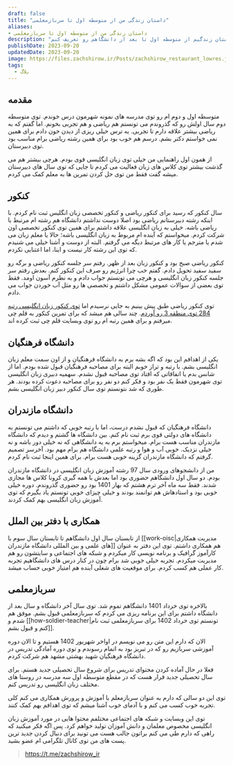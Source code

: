 ```yaml
---
draft: false
title: "داستان زندگی من از متوسطه اول تا سربازمعلمی"
aliases: 
- داستان زندگی من از متوسطه اول تا سربازمعلمی
description: "سلام، من زکریا شیرمحمدلی هستم و توی این پست میخوام داستان زندگیم از متوسطه اول تا بعد از دانشگاهم رو تعریف کنم."
publishDate: 2023-09-20
updatedDate: 2023-09-20
image: https://files.zachshirow.ir/Posts/zachshirow_restaurant_lowres.jpg
tags:
  - بلاگ
---
```



## مقدمه

متوسطه اول و دوم ام رو توی مدرسه های نمونه شهرمون درس خوندم. توی متوسطه دوم سال اولش رو که گذروندم می تونستم هم ریاضی و هم تجربی بخونم. اما گفتم که به ریاضی بیشتر علاقه دارم تا تجربی. یه ترس خیلی ریزی از دیدن خون دادم برای همین نمی خواستم دکتر بشم. درسم هم خوب بود برای همین رشته ریاضی برام مناسب بود توی دبیرستان. 

از همون اول راهنمایی من خیلی توی زبان انگلیسی قوی بودم. هرچی بیشتر هم می گذشت بیشتر توی کلاس های زبان فعالیت می کردم تا جایی که توی سال های دبیرستان میشه گفت فقط من توی حل کردن تمرین ها به معلم کمک می کردم. 

## کنکور

سال کنکور که رسید برای کنکور ریاضی و کنکور تخصصی زبان انگلیس ثبت نام کردم. با اینکه رشته دبیرستانم ریاضی بود اصلا دوست نداشتم دانشگاه هم رشته ام مرتبط با ریاضی باشه. خیلی به زبان انگلیسی علاقه داشتم برای همین توی کنکور تخصصی اون شرکت کردم. میخواستم که آینده ام مربوط به زبان انگلیسی باشه؛ حالا یا معلم زبان می شدم یا مترجم یا کار های مرتبط دیگه می گرفتم. البته از دوست و آشنا خیلی می شنیدم که توی این رشته کار نیست و اینا، اما اعتنایی نکردم. 

کنکور ریاضی صبح بود و کنکور زبان بعد از ظهر. رفتم سر جلسه کنکور ریاضی و برگه رو سفید سفید تحویل دادم. گفتم خب چرا انرژیم رو صرف این کنکور کنم. بعدش رفتم سر جلسه کنکور زبان انگلیسی و هرچی می تونستم جواب دادم و به نظرم آسون اومد. فقط توی بعضی از سوالات عمومی مشکل داشتم و تخصصی ها رو مثل آب خوردن جواب می دادم.

توی کنکور ریاضی طبق پیش بینیم به جایی نرسیدم اما [توی کنکور زبان انگلیسی رتبه 284 توی منطقه 3 رو آوردم](https://www.kanoon.ir/Public/StudentProfile/954890663). چند سالی هم میشد که برای تمرین کنکور به قلم چی میرفتم و برای همین رتبه ام رو توی وبسایت قلم چی ثبت کرده اند. 

## دانشگاه فرهنگیان

یکی از اهدافم این بود که اگه بشه برم به دانشگاه فرهنگیان و از اون سمت معلم زبان انگلیسی بشم. با رتبه و تراز خوبم البته برای مصاحبه فرهنگیان قبول شده بودم. اما از شانس بدم یا اتفاقاتی که افتاد توی مصاحبه قبول نشدم. سهمیه دبیری زبان انگلیسی توی شهرمون فقط یک نفر بود و فکر کنم دو نفر رو برای مصاحبه دعوت کرده بودند. هر طوری که شد نتونستم توی سال کنکور دبیر زبان انگلیسی بشم. 

## دانشگاه مازندران

دانشگاه فرهنگیان که قبول نشدم درست، اما با رتبه خوبی که داشتم می تونستم به دانشگاه های دولتی قوی برم ثبت نام کنم. بین دانشگاه ها گشتم و دیدم که دانشگاه مازندران مناسب هست برام. میخواستم برم به یه دانشگاهی که نه خیلی دور باشه و نه خیلی نزدیک. خوبی آب و هوا و رتبه علمی دانشگاه هم برام مهم بود. آخرسر تصمیم گرفتم که دانشگاه مازندران گزینه خوبی هست برام. برای همین اینجا ثبت نام کردم. 

من از دانشجوهای ورودی سال 97 رشته آموزش زبان انگلیسی در دانشگاه مازندران بودم. دو سال اول دانشگاهم حضوری بود اما بعدش با همه گیری کرونا کلاس ها مجازی شدند. فقط سه ماه آخر ترم هشتم که بهار 1401 بود رو حضوری گذروندم. دوره خیلی خوبی بود و استادهاش هم توانمند بودند و خیلی چیزای خوبی تونستم یاد بگیرم که توی آموزش زبان انگلیسی بهم کمک کردند. 

## همکاری با دفتر بین الملل

از تابستان سال اول دانشگاهم تا تابستان سال سوم با [[work-oisc|مدیریت همکاری های علمی و بین المللی دانشگاه مازندران]] هم همکاری داشتم. توی این دفتر به عنوان کارآموز گرافیک و برنامه نویسی کار میکردم و شبکه های اجتماعی و سایتشون رو هم مدیریت میکردم. تجربه خیلی خوبی شد برام چون در کنار درس های دانشگاهیم تجربه کار عملی هم کسب کردم. برای موقعیت های شغلی آینده هم امتیاز خوبی حساب میشد. 

## سربازمعلمی

بالاخره توی خرداد 1401 دانشگاهم تموم شد. توی سال آخر دانشگاه و سال بعد از دانشگاه داشتم برای این برنامه ریزی می کردم که سربازمعلمی قبول بشم. موفق هم شدم و [[how-soldier-teacher|تونستم توی خرداد 1402 برای سربازمعلمی ثبت نام کنم و قبول بشم]].

الان که دارم این متن رو می نویسم در اواخر شهریور 1402 هستیم و تا الان دوره آموزشی سربازیم رو که در تبریز بود به اتمام رسوندم و توی دوره آمادگی تدریس در دانشگاه فرهنگیان شهید بهشتی مشهد هم شرکت کردم. 

فعلا در حال آماده کردن محتوای تدریس برای شروع سال تحصیلی جدید هستم. برای سال تحصیلی جدید قرار هست که در مقطع متوسطه اول سه مدرسه در روستا های مختلف زبان انگلیسی رو تدریس کنم. 

توی این دو سالی که دارم به عنوان سربازمعلم با آموزش و پرورش همکاری می کنم کلی تجربه خوب کسب می کنم و با آدمای خوب آشنا میشم که توی اهدافم بهم کمک کنند. 

توی این وبسایت و شبکه های اجتماعی مختلفم محتوا هایی در مورد آموزش زبان انگلیسی مخصوص معلمان و دانش آموزان تولید خواهم کرد. پس اگه فکر میکنید که راهی که دارم طی می کنم براتون جالب هست می تونید برای دنبال کردن جدید ترین پست های من توی کانال تلگرامی ام عضو بشید. 

> https://t.me/zachshirow_ir




